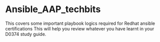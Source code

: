 # Ansible_AAP_techbits
This covers some important playbook logics required for Redhat ansible certifications
This will help you review whatever you have learnt in your D0374 study guide.

